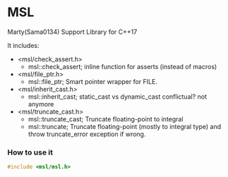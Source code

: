 # MSL
Marty(Sama0134) Support Library for C++17

It includes:
- <msl/check_assert.h>
	- msl::check_assert; inline function for asserts (instead of macros)
- <msl/file_ptr.h>
	- msl::file_ptr; Smart pointer wrapper for FILE.
- <msl/inherit_cast.h>
	- msl::inherit_cast<T>; static_cast vs dynamic_cast conflictual? not anymore
- <msl/truncate_cast.h>
	- msl::truncate_cast<T>; Truncate floating-point to integral
	- msl::truncate<T>; Truncate floating-point (mostly to integral type) and throw truncate_error exception if wrong.

### How to use it
```cpp
#include <msl/msl.h>
```
